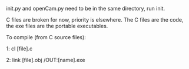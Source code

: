 init.py and openCam.py need to be in the same directory, run init.


C files are broken for now, priority is elsewhere.
The C files are the code, the exe files are the portable executables.

To compile (from C source files):

1:
cl [file].c

2:
link [file].obj /OUT:[name].exe
